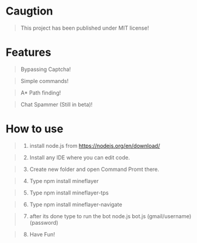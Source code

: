 # Caugtion

> This project has been published under MIT license!

# Features

> Bypassing Captcha!

> Simple commands!

> A* Path finding!

> Chat Spammer (Still in beta)!

# How to use

> 1. install node.js from https://nodejs.org/en/download/

> 2. Install any IDE where you can edit code.

> 3. Create new folder and open Command Promt there.

> 4. Type npm install mineflayer

> 5. Type npm install mineflayer-tps

> 6. Type npm install mineflayer-navigate

> 7. after its done type to run the bot node.js bot.js (gmail/username) (password)
  
> 8. Have Fun!
